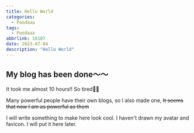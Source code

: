 ```yaml
---
title: Hello World
categories:
  - Pandaaa
tags:
  - Pandaaa
abbrlink: 16107
date: 2023-07-04 
description: "Hello World"
---
```


## My blog has been done～～

It took me almost 10 hours!! So tired😮‍💨

Many powerful people have their own blogs, so I also made one, ~~It seems that now I am as powerful as them~~
<!--看到好多厲害的人都有自己的 Blog，所以就也做了一個，~~看來現在我也跟他們一樣厲害了呢~~-->

I will write something to make here look cool. I haven't drawn my avatar and favicon. I will put it here later.
<!--
之後有空應該會竟量寫些東西，讓這邊看起來猛猛ㄉ
還差 favicon 跟我的頭像都還沒有，之後有了再到這邊放一下好了
-->
